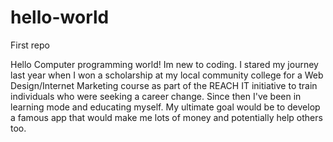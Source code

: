 # hello-world
First repo

Hello Computer programming world! Im new to coding. I stared my journey last year when I won a scholarship at my local community college for a Web Design/Internet Marketing course as part of the REACH IT initiative to train individuals who were seeking a career change. Since then I've been in learning mode and educating myself. My ultimate goal would be to develop a famous app that would make me lots of money and potentially help others too.
